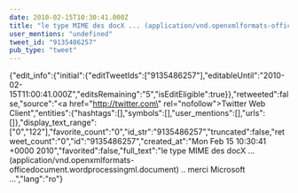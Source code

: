 ```yaml
---
date: 2010-02-15T10:30:41.000Z
title: "le type MIME des docX ... (application/vnd.openxmlformats-officedocument.wordprocessingml.document) .. merci Microsoft ...″"
user_mentions: "undefined"
tweet_id: "9135486257"
pub_type: "tweet"
---
```

{"edit_info":{"initial":{"editTweetIds":["9135486257"],"editableUntil":"2010-02-15T11:00:41.000Z","editsRemaining":"5","isEditEligible":true}},"retweeted":false,"source":"<a href=\"http://twitter.com\" rel=\"nofollow\">Twitter Web Client</a>","entities":{"hashtags":[],"symbols":[],"user_mentions":[],"urls":[]},"display_text_range":["0","122"],"favorite_count":"0","id_str":"9135486257","truncated":false,"retweet_count":"0","id":"9135486257","created_at":"Mon Feb 15 10:30:41 +0000 2010","favorited":false,"full_text":"le type MIME des docX ... (application/vnd.openxmlformats-officedocument.wordprocessingml.document) .. merci Microsoft ...","lang":"ro"}

